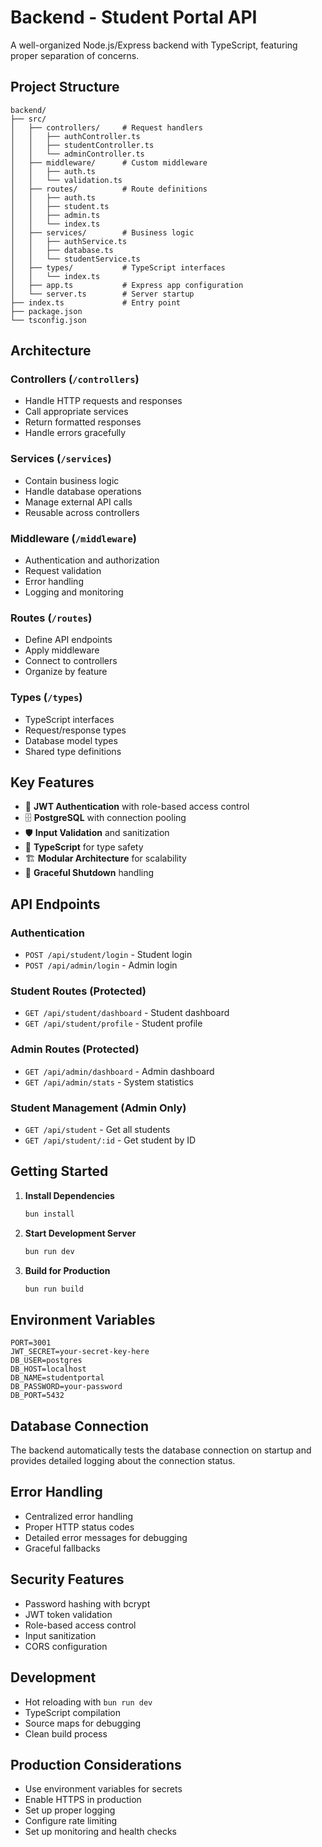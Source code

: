 # Backend - Student Portal API

A well-organized Node.js/Express backend with TypeScript, featuring proper separation of concerns.

## Project Structure

```
backend/
├── src/
│   ├── controllers/     # Request handlers
│   │   ├── authController.ts
│   │   ├── studentController.ts
│   │   └── adminController.ts
│   ├── middleware/      # Custom middleware
│   │   ├── auth.ts
│   │   └── validation.ts
│   ├── routes/          # Route definitions
│   │   ├── auth.ts
│   │   ├── student.ts
│   │   ├── admin.ts
│   │   └── index.ts
│   ├── services/        # Business logic
│   │   ├── authService.ts
│   │   ├── database.ts
│   │   └── studentService.ts
│   ├── types/           # TypeScript interfaces
│   │   └── index.ts
│   ├── app.ts           # Express app configuration
│   └── server.ts        # Server startup
├── index.ts             # Entry point
├── package.json
└── tsconfig.json
```

## Architecture

### **Controllers** (`/controllers`)
- Handle HTTP requests and responses
- Call appropriate services
- Return formatted responses
- Handle errors gracefully

### **Services** (`/services`)
- Contain business logic
- Handle database operations
- Manage external API calls
- Reusable across controllers

### **Middleware** (`/middleware`)
- Authentication and authorization
- Request validation
- Error handling
- Logging and monitoring

### **Routes** (`/routes`)
- Define API endpoints
- Apply middleware
- Connect to controllers
- Organize by feature

### **Types** (`/types`)
- TypeScript interfaces
- Request/response types
- Database model types
- Shared type definitions

## Key Features

- 🔐 **JWT Authentication** with role-based access control
- 🗄️ **PostgreSQL** with connection pooling
- 🛡️ **Input Validation** and sanitization
- 📝 **TypeScript** for type safety
- 🏗️ **Modular Architecture** for scalability
- 🚀 **Graceful Shutdown** handling

## API Endpoints

### Authentication
- `POST /api/student/login` - Student login
- `POST /api/admin/login` - Admin login

### Student Routes (Protected)
- `GET /api/student/dashboard` - Student dashboard
- `GET /api/student/profile` - Student profile

### Admin Routes (Protected)
- `GET /api/admin/dashboard` - Admin dashboard
- `GET /api/admin/stats` - System statistics

### Student Management (Admin Only)
- `GET /api/student` - Get all students
- `GET /api/student/:id` - Get student by ID

## Getting Started

1. **Install Dependencies**
   ```bash
   bun install
   ```

2. **Start Development Server**
   ```bash
   bun run dev
   ```

3. **Build for Production**
   ```bash
   bun run build
   ```

## Environment Variables

```env
PORT=3001
JWT_SECRET=your-secret-key-here
DB_USER=postgres
DB_HOST=localhost
DB_NAME=studentportal
DB_PASSWORD=your-password
DB_PORT=5432
```

## Database Connection

The backend automatically tests the database connection on startup and provides detailed logging about the connection status.

## Error Handling

- Centralized error handling
- Proper HTTP status codes
- Detailed error messages for debugging
- Graceful fallbacks

## Security Features

- Password hashing with bcrypt
- JWT token validation
- Role-based access control
- Input sanitization
- CORS configuration

## Development

- Hot reloading with `bun run dev`
- TypeScript compilation
- Source maps for debugging
- Clean build process

## Production Considerations

- Use environment variables for secrets
- Enable HTTPS in production
- Set up proper logging
- Configure rate limiting
- Set up monitoring and health checks
